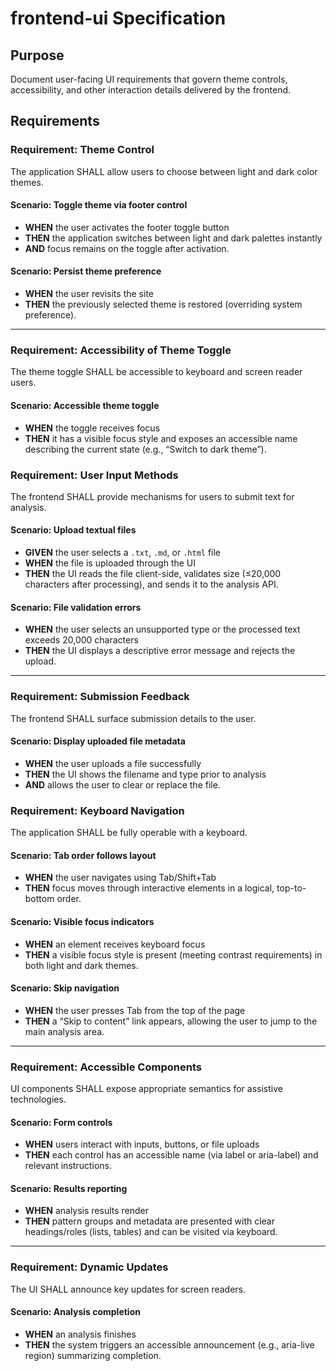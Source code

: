 # frontend-ui Specification

## Purpose
Document user-facing UI requirements that govern theme controls, accessibility, and other interaction details delivered by the frontend.
## Requirements
### Requirement: Theme Control

The application SHALL allow users to choose between light and dark color themes.

#### Scenario: Toggle theme via footer control
- **WHEN** the user activates the footer toggle button
- **THEN** the application switches between light and dark palettes instantly
- **AND** focus remains on the toggle after activation.

#### Scenario: Persist theme preference
- **WHEN** the user revisits the site
- **THEN** the previously selected theme is restored (overriding system preference).

---

### Requirement: Accessibility of Theme Toggle

The theme toggle SHALL be accessible to keyboard and screen reader users.

#### Scenario: Accessible theme toggle
- **WHEN** the toggle receives focus
- **THEN** it has a visible focus style and exposes an accessible name describing the current state (e.g., “Switch to dark theme”).

### Requirement: User Input Methods

The frontend SHALL provide mechanisms for users to submit text for analysis.

#### Scenario: Upload textual files
- **GIVEN** the user selects a `.txt`, `.md`, or `.html` file
- **WHEN** the file is uploaded through the UI
- **THEN** the UI reads the file client-side, validates size (≤20,000 characters after processing), and sends it to the analysis API.

#### Scenario: File validation errors
- **WHEN** the user selects an unsupported type or the processed text exceeds 20,000 characters
- **THEN** the UI displays a descriptive error message and rejects the upload.

---

### Requirement: Submission Feedback

The frontend SHALL surface submission details to the user.

#### Scenario: Display uploaded file metadata
- **WHEN** the user uploads a file successfully
- **THEN** the UI shows the filename and type prior to analysis
- **AND** allows the user to clear or replace the file.

### Requirement: Keyboard Navigation

The application SHALL be fully operable with a keyboard.

#### Scenario: Tab order follows layout
- **WHEN** the user navigates using Tab/Shift+Tab
- **THEN** focus moves through interactive elements in a logical, top-to-bottom order.

#### Scenario: Visible focus indicators
- **WHEN** an element receives keyboard focus
- **THEN** a visible focus style is present (meeting contrast requirements) in both light and dark themes.

#### Scenario: Skip navigation
- **WHEN** the user presses Tab from the top of the page
- **THEN** a “Skip to content” link appears, allowing the user to jump to the main analysis area.

---

### Requirement: Accessible Components

UI components SHALL expose appropriate semantics for assistive technologies.

#### Scenario: Form controls
- **WHEN** users interact with inputs, buttons, or file uploads
- **THEN** each control has an accessible name (via label or aria-label) and relevant instructions.

#### Scenario: Results reporting
- **WHEN** analysis results render
- **THEN** pattern groups and metadata are presented with clear headings/roles (lists, tables) and can be visited via keyboard.

---

### Requirement: Dynamic Updates

The UI SHALL announce key updates for screen readers.

#### Scenario: Analysis completion
- **WHEN** an analysis finishes
- **THEN** the system triggers an accessible announcement (e.g., aria-live region) summarizing completion.

